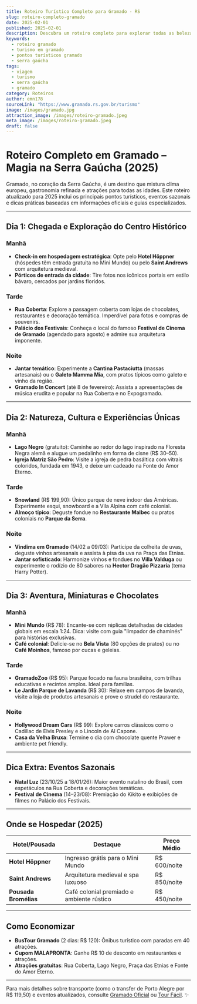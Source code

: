 ```yaml
---
title: Roteiro Turístico Completo para Gramado - RS
slug: roteiro-completo-gramado
date: 2025-02-01
published: 2025-02-01
description: Descubra um roteiro completo para explorar todas as belezas e encantos de Gramado, na Serra Gaúcha.
keywords:
  - roteiro gramado
  - turismo em gramado
  - pontos turísticos gramado
  - serra gaúcha
tags:
  - viagem
  - turismo
  - serra gaúcha
  - gramado
category: Roteiros
author: emn178
sourceLink: "https://www.gramado.rs.gov.br/turismo"
image: /images/gramado.jpg
attraction_image: /images/roteiro-gramado.jpeg
meta_image: /images/roteiro-gramado.jpeg
draft: false
---
```


# Roteiro Completo em Gramado – Magia na Serra Gaúcha (2025)

Gramado, no coração da Serra Gaúcha, é um destino que mistura clima europeu, gastronomia refinada e atrações para todas as idades. Este roteiro atualizado para 2025 inclui os principais pontos turísticos, eventos sazonais e dicas práticas baseadas em informações oficiais e guias especializados.


---

## **Dia 1: Chegada e Exploração do Centro Histórico**

### **Manhã**
- **Check-in em hospedagem estratégica**: Opte pelo **Hotel Höppner** (hóspedes têm entrada gratuita no Mini Mundo) ou pelo **Saint Andrews** com arquitetura medieval.
- **Pórticos de entrada da cidade**: Tire fotos nos icônicos portais em estilo bávaro, cercados por jardins floridos.

### **Tarde**
- **Rua Coberta**: Explore a passagem coberta com lojas de chocolates, restaurantes e decoração temática. Imperdível para fotos e compras de souvenirs.
- **Palácio dos Festivais**: Conheça o local do famoso **Festival de Cinema de Gramado** (agendado para agosto) e admire sua arquitetura imponente.

### **Noite**
- **Jantar temático**: Experimente a **Cantina Pastaciutta** (massas artesanais) ou o **Galeto Mamma Mia**, com pratos típicos como galeto e vinho da região.
- **Gramado In Concert** (até 8 de fevereiro): Assista a apresentações de música erudita e popular na Rua Coberta e no Expogramado.

---

## **Dia 2: Natureza, Cultura e Experiências Únicas**

### **Manhã**
- **Lago Negro** (gratuito): Caminhe ao redor do lago inspirado na Floresta Negra alemã e alugue um pedalinho em forma de cisne (R$ 30–50).
- **Igreja Matriz São Pedro**: Visite a igreja de pedra basáltica com vitrais coloridos, fundada em 1943, e deixe um cadeado na Fonte do Amor Eterno.

### **Tarde**
- **Snowland** (R$ 199,90): Único parque de neve indoor das Américas. Experimente esqui, snowboard e a Vila Alpina com café colonial.
- **Almoço típico**: Deguste fondue no **Restaurante Malbec** ou pratos coloniais no **Parque da Serra**.

### **Noite**
- **Vindima em Gramado** (14/02 a 09/03): Participe da colheita de uvas, deguste vinhos artesanais e assista à pisa da uva na Praça das Etnias.
- **Jantar sofisticado**: Harmonize vinhos e fondues no **Villa Valduga** ou experimente o rodízio de 80 sabores na **Hector Dragão Pizzaria** (tema Harry Potter).

---

## **Dia 3: Aventura, Miniaturas e Chocolates**

### **Manhã**
- **Mini Mundo** (R$ 78): Encante-se com réplicas detalhadas de cidades globais em escala 1:24. Dica: visite com guia "limpador de chaminés" para histórias exclusivas.
- **Café colonial**: Delicie-se no **Bela Vista** (80 opções de pratos) ou no **Café Moinhos**, famoso por cucas e geleias.

### **Tarde**
- **GramadoZoo** (R$ 95): Parque focado na fauna brasileira, com trilhas educativas e recintos amplos. Ideal para famílias.
- **Le Jardin Parque de Lavanda** (R$ 30): Relaxe em campos de lavanda, visite a loja de produtos artesanais e prove o strudel do restaurante.

### **Noite**
- **Hollywood Dream Cars** (R$ 99): Explore carros clássicos como o Cadillac de Elvis Presley e o Lincoln de Al Capone.
- **Casa da Velha Bruxa**: Termine o dia com chocolate quente Prawer e ambiente pet friendly.

---

## **Dica Extra: Eventos Sazonais**
- **Natal Luz** (23/10/25 a 18/01/26): Maior evento natalino do Brasil, com espetáculos na Rua Coberta e decorações temáticas.
- **Festival de Cinema** (14–23/08): Premiação do Kikito e exibições de filmes no Palácio dos Festivais.

---

## **Onde se Hospedar (2025)**

| **Hotel/Pousada**       | **Destaque**                                  | **Preço Médio** |
|-------------------------|-----------------------------------------------|------------------|
| **Hotel Höppner**       | Ingresso grátis para o Mini Mundo             | R$ 600/noite     |
| **Saint Andrews**       | Arquitetura medieval e spa luxuoso            | R$ 850/noite     |
| **Pousada Bromélias**   | Café colonial premiado e ambiente rústico     | R$ 450/noite     |

---

## **Como Economizar**
- **BusTour Gramado** (2 dias: R$ 120): Ônibus turístico com paradas em 40 atrações.
- **Cupom MALAPRONTA**: Ganhe R$ 10 de desconto em restaurantes e atrações.
- **Atrações gratuitas**: Rua Coberta, Lago Negro, Praça das Etnias e Fonte do Amor Eterno.

---

Para mais detalhes sobre transporte (como o transfer de Porto Alegre por R$ 119,50) e eventos atualizados, consulte [Gramado Oficial](https://www.gramadooficial.com.br) ou [Tour Fácil](https://blog.tourfacil.com.br). ✨